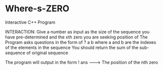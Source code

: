 # Where-s-ZERO
Interactive C++ Program

INTERACTION:
Give a number as input as the size of the sequence you have pre-determined and the xth zero you are seeking position of
The Program asks questions in the form of ? a b where a and b are the indexes of the elements in the sequence
You should return the sum of the sub-sequence of original sequence

The program will output in the form 
! ans ---> The position of the nth zero

